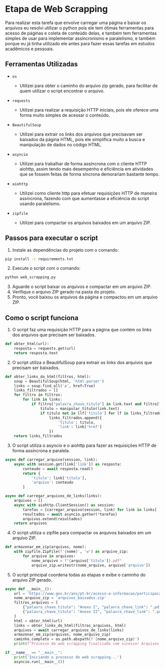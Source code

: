# Etapa de Web Scrapping
Para realizar esta tarefa que envolve carregar uma página e baixar os arquivos eu resolvi utilizar o python pois ele tem ótimas ferramentas para acesso de páginas e coleta de conteúdo delas, e também tem ferramentas simples de usar para implementar assincronismo e paralelismo, e também porque eu já tinha utilizado ele antes para fazer essas tarefas em estudos acadêmicos e pessoais.

## Ferramentas Utilizadas
- `os`  
  - Utilizei para obter o caminho do arquivo zip gerado, para facilitar de quem utilizar o script encontrar o arquivo.

- `requests`  
  - Utilizei para realizar a requisição HTTP iniciais, pois ele oferece uma forma muito simples de acessar o conteúdo.

- `BeautifulSoup`  
  - Utilizei para extrair os links dos arquivos que precisavam ser baixados da página HTML, pois ele simplifica muito a busca e manipulação de dados no código HTML.

- `asyncio`  
  - Utilizei para trabalhar de forma assíncrona com o cliente HTTP aiohttp, assim tendo mais desempenho e eficiência em atividades que se fossem feitas de forma síncrona demorariam bastante tempo.

- `aiohttp`  
  - Utilizei como cliente http para efetuar requisições HTTP de maneira assíncrona, fazendo com que aumentasse a eficiência do script usando paralelismo.

- `zipfile`  
  - Utilizei para compactar os arquivos baixados em um arquivo ZIP.
## Passos para executar o script
1. Instale as dependências do projeto com o comando:  
```bash
pip install -r requirements.txt
```
2. Execute o script com o comando:  
```bash
python web_scrapping.py
```
3. Aguarde o script baixar os arquivos e compactar em um arquivo ZIP.
4. Verifique o arquivo ZIP gerado na pasta do projeto.
5. Pronto, você baixou os arquivos da página e compactou em um arquivo ZIP.

## Como o script funciona
1. O script faz uma requisição HTTP para a página que contém os links dos arquivos que precisam ser baixados.
```python
def obter_html(url):
    resposta = requests.get(url)
    return resposta.text
```

2. O script utiliza o BeautifulSoup para extrair os links dos arquivos que precisam ser baixados.
```python
def obter_links_do_html(filtros, html):
    soup = BeautifulSoup(html, 'html.parser')
    links = soup.find_all('a', href=True)
    links_filtrados = []
    for filtro in filtros:
        for link in links:
            if filtro["palavra_chave_titulo"] in link.text and filtro["palavra_chave_link"] in link['href']:
                titulo = manipular_titulo(link.text)
                if titulo not in [lf['titulo'] for lf in links_filtrados]:
                    links_filtrados.append({
                        'titulo': titulo,
                        'link': link['href']
                    })
    return links_filtrados
```

3. O script utiliza o asyncio e o aiohttp para fazer as requisições HTTP de forma assíncrona e paralela.
```python
async def carregar_arquivo(session, link):
    async with session.get(link['link']) as resposta:
        conteudo = await resposta.read()
        return {
            'titulo': link['titulo'],
            'arquivo': conteudo
        }

async def carregar_arquivos_de_links(links):
    arquivos = []
    async with aiohttp.ClientSession() as session:
        tarefas = [carregar_arquivo(session, link) for link in links]
        resultados = await asyncio.gather(*tarefas)
        arquivos.extend(resultados)
    return arquivos
```
4. O script utiliza o zipfile para compactar os arquivos baixados em um arquivo ZIP.
```python
def armazenar_em_zip(arquivos, nome):
    with zipfile.ZipFile(f'{nome}', 'w') as arquivo_zip:
        for arquivo in arquivos:
            nome_arquivo = f"{arquivo['titulo']}.pdf"
            arquivo_zip.writestr(nome_arquivo, arquivo['arquivo'])
```

5. O script principal coordena todas as etapas e exibe o caminho do arquivo ZIP gerado.
```python
async def __main__():
    url = 'https://www.gov.br/ans/pt-br/acesso-a-informacao/participacao-da-sociedade/atualizacao-do-rol-de-procedimentos'
    nome_arquivo_zip = 'arquivos_baixados.zip'
    filtros_arquivos = [
        {"palavra_chave_titulo": "Anexo I", "palavra_chave_link": ".pdf"},
        {"palavra_chave_titulo": "Anexo II", "palavra_chave_link": ".pdf"}
    ]
    html = obter_html(url)
    links = obter_links_do_html(filtros_arquivos, html)
    arquivos = await carregar_arquivos_de_links(links)
    armazenar_em_zip(arquivos, nome_arquivo_zip)
    caminho_completo = os.path.abspath(f'{nome_arquivo_zip}')
    print(f'Processo de web scrapping finalizado com sucesso! Arquivos baixados e armazenados no arquivo zip {caminho_completo}')

if __name__ == "__main__":
    print('Iniciando o processo de web scrapping...')
    asyncio.run(__main__())
```

